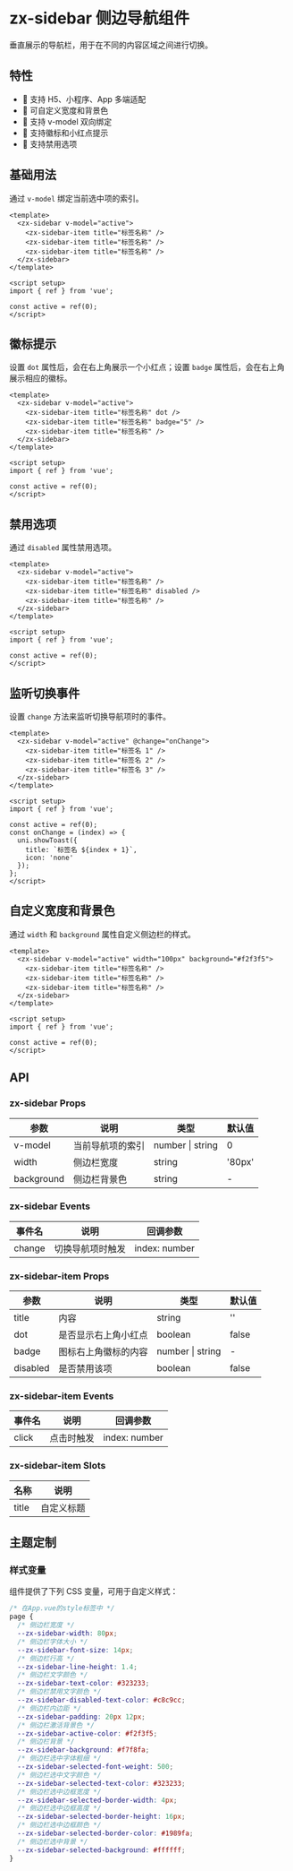 # zx-sidebar 侧边导航组件

垂直展示的导航栏，用于在不同的内容区域之间进行切换。

## 特性

- 🚀 支持 H5、小程序、App 多端适配
- 🎨 可自定义宽度和背景色
- 🔄 支持 v-model 双向绑定
- 🎯 支持徽标和小红点提示
- 🚫 支持禁用选项

## 基础用法

通过 `v-model` 绑定当前选中项的索引。

```vue
<template>
  <zx-sidebar v-model="active">
    <zx-sidebar-item title="标签名称" />
    <zx-sidebar-item title="标签名称" />
    <zx-sidebar-item title="标签名称" />
  </zx-sidebar>
</template>

<script setup>
import { ref } from 'vue';

const active = ref(0);
</script>
```

## 徽标提示

设置 `dot` 属性后，会在右上角展示一个小红点；设置 `badge` 属性后，会在右上角展示相应的徽标。

```vue
<template>
  <zx-sidebar v-model="active">
    <zx-sidebar-item title="标签名称" dot />
    <zx-sidebar-item title="标签名称" badge="5" />
    <zx-sidebar-item title="标签名称" />
  </zx-sidebar>
</template>

<script setup>
import { ref } from 'vue';

const active = ref(0);
</script>
```

## 禁用选项

通过 `disabled` 属性禁用选项。

```vue
<template>
  <zx-sidebar v-model="active">
    <zx-sidebar-item title="标签名称" />
    <zx-sidebar-item title="标签名称" disabled />
    <zx-sidebar-item title="标签名称" />
  </zx-sidebar>
</template>

<script setup>
import { ref } from 'vue';

const active = ref(0);
</script>
```

## 监听切换事件

设置 `change` 方法来监听切换导航项时的事件。

```vue
<template>
  <zx-sidebar v-model="active" @change="onChange">
    <zx-sidebar-item title="标签名 1" />
    <zx-sidebar-item title="标签名 2" />
    <zx-sidebar-item title="标签名 3" />
  </zx-sidebar>
</template>

<script setup>
import { ref } from 'vue';

const active = ref(0);
const onChange = (index) => {
  uni.showToast({
    title: `标签名 ${index + 1}`,
    icon: 'none'
  });
};
</script>
```

## 自定义宽度和背景色

通过 `width` 和 `background` 属性自定义侧边栏的样式。

```vue
<template>
  <zx-sidebar v-model="active" width="100px" background="#f2f3f5">
    <zx-sidebar-item title="标签名称" />
    <zx-sidebar-item title="标签名称" />
    <zx-sidebar-item title="标签名称" />
  </zx-sidebar>
</template>

<script setup>
import { ref } from 'vue';

const active = ref(0);
</script>
```

## API

### zx-sidebar Props

| 参数 | 说明 | 类型 | 默认值 |
| --- | --- | --- | --- |
| v-model | 当前导航项的索引 | number \| string | 0 |
| width | 侧边栏宽度 | string | '80px' |
| background | 侧边栏背景色 | string | - |

### zx-sidebar Events

| 事件名 | 说明 | 回调参数 |
| --- | --- | --- |
| change | 切换导航项时触发 | index: number |

### zx-sidebar-item Props

| 参数 | 说明 | 类型 | 默认值 |
| --- | --- | --- | --- |
| title | 内容 | string | '' |
| dot | 是否显示右上角小红点 | boolean | false |
| badge | 图标右上角徽标的内容 | number \| string | - |
| disabled | 是否禁用该项 | boolean | false |

### zx-sidebar-item Events

| 事件名 | 说明 | 回调参数 |
| --- | --- | --- |
| click | 点击时触发 | index: number |

### zx-sidebar-item Slots

| 名称 | 说明 |
| --- | --- |
| title | 自定义标题 |

## 主题定制

### 样式变量

组件提供了下列 CSS 变量，可用于自定义样式：

```css
/* 在App.vue的style标签中 */
page {
  /* 侧边栏宽度 */
  --zx-sidebar-width: 80px;
  /* 侧边栏字体大小 */
  --zx-sidebar-font-size: 14px;
  /* 侧边栏行高 */
  --zx-sidebar-line-height: 1.4;
  /* 侧边栏文字颜色 */
  --zx-sidebar-text-color: #323233;
  /* 侧边栏禁用文字颜色 */
  --zx-sidebar-disabled-text-color: #c8c9cc;
  /* 侧边栏内边距 */
  --zx-sidebar-padding: 20px 12px;
  /* 侧边栏激活背景色 */
  --zx-sidebar-active-color: #f2f3f5;
  /* 侧边栏背景 */
  --zx-sidebar-background: #f7f8fa;
  /* 侧边栏选中字体粗细 */
  --zx-sidebar-selected-font-weight: 500;
  /* 侧边栏选中文字颜色 */
  --zx-sidebar-selected-text-color: #323233;
  /* 侧边栏选中边框宽度 */
  --zx-sidebar-selected-border-width: 4px;
  /* 侧边栏选中边框高度 */
  --zx-sidebar-selected-border-height: 16px;
  /* 侧边栏选中边框颜色 */
  --zx-sidebar-selected-border-color: #1989fa;
  /* 侧边栏选中背景 */
  --zx-sidebar-selected-background: #ffffff;
}
```
